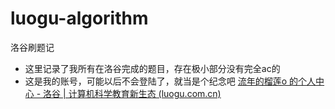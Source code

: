 # luogu-algorithm
洛谷刷题记



- 这里记录了我所有在洛谷完成的题目，存在极小部分没有完全ac的
- 这是我的账号，可能以后不会登陆了，就当是个纪念吧  [流年的榴莲o 的个人中心 - 洛谷 | 计算机科学教育新生态 (luogu.com.cn)](https://www.luogu.com.cn/user/418923)
